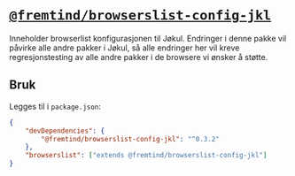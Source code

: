 # [`@fremtind/browserslist-config-jkl`](https://jokul.fremtind.no)

Inneholder browserlist konfigurasjonen til Jøkul. Endringer i denne pakke vil påvirke alle andre pakker i Jøkul, så alle endringer her vil kreve regresjonstesting av alle andre pakker i de browsere vi ønsker å støtte.

## Bruk

Legges til i `package.json`:

```json
{
    "devDependencies": {
        "@fremtind/browserslist-config-jkl": "^0.3.2"
    },
    "browserslist": ["extends @fremtind/browserslist-config-jkl"]
}
```
